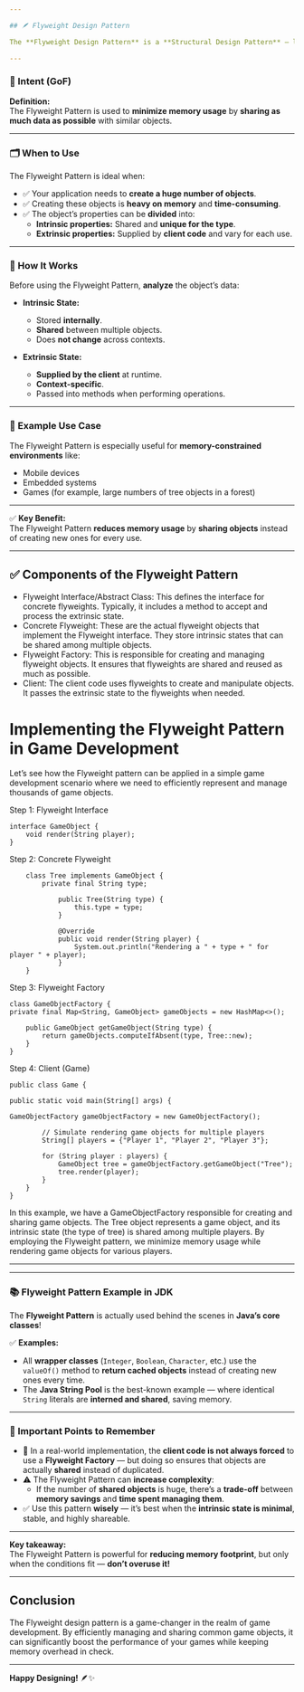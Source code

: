 ```yaml
---

## 🪶 Flyweight Design Pattern

The **Flyweight Design Pattern** is a **Structural Design Pattern** — like the **Facade**, **Adapter**, and **Decorator** patterns.

---
```


### 📌 Intent (GoF)

**Definition:**  
The Flyweight Pattern is used to **minimize memory usage** by **sharing as much data as possible** with similar objects.

---

### 🗂️ When to Use

The Flyweight Pattern is ideal when:

- ✅ Your application needs to **create a huge number of objects**.
- ✅ Creating these objects is **heavy on memory** and **time-consuming**.
- ✅ The object’s properties can be **divided** into:
    - **Intrinsic properties:** Shared and **unique for the type**.
    - **Extrinsic properties:** Supplied by **client code** and vary for each use.

---

### 🧩 How It Works

Before using the Flyweight Pattern, **analyze** the object’s data:

- **Intrinsic State:**
    - Stored **internally**.
    - **Shared** between multiple objects.
    - Does **not change** across contexts.

- **Extrinsic State:**
    - **Supplied by the client** at runtime.
    - **Context-specific**.
    - Passed into methods when performing operations.

---

### 📌 Example Use Case

The Flyweight Pattern is especially useful for **memory-constrained environments** like:
- Mobile devices
- Embedded systems
- Games (for example, large numbers of tree objects in a forest)

---

✅ **Key Benefit:**  
The Flyweight Pattern **reduces memory usage** by **sharing objects** instead of creating new ones for every use.

---
## ✅ Components of the Flyweight Pattern

- Flyweight Interface/Abstract Class: This defines the interface for concrete flyweights. Typically, it includes a method to accept and process the extrinsic state.
- Concrete Flyweight: These are the actual flyweight objects that implement the Flyweight interface. They store intrinsic states that can be shared among multiple objects.
- Flyweight Factory: This is responsible for creating and managing flyweight objects. It ensures that flyweights are shared and reused as much as possible.
- Client: The client code uses flyweights to create and manipulate objects. It passes the extrinsic state to the flyweights when needed.

# Implementing the Flyweight Pattern in Game Development
Let’s see how the Flyweight pattern can be applied in a simple game development scenario where we need to efficiently represent and manage thousands of game objects.

Step 1: Flyweight Interface

    interface GameObject {
        void render(String player);
    }
Step 2: Concrete Flyweight

        class Tree implements GameObject {
            private final String type;
            
                public Tree(String type) {
                    this.type = type;
                }
            
                @Override
                public void render(String player) {
                    System.out.println("Rendering a " + type + " for player " + player);
                }
        }
Step 3: Flyweight Factory

    class GameObjectFactory {
    private final Map<String, GameObject> gameObjects = new HashMap<>();
    
        public GameObject getGameObject(String type) {
            return gameObjects.computeIfAbsent(type, Tree::new);
        }
    }
Step 4: Client (Game)

    public class Game {

    public static void main(String[] args) {

    GameObjectFactory gameObjectFactory = new GameObjectFactory();
    
            // Simulate rendering game objects for multiple players
            String[] players = {"Player 1", "Player 2", "Player 3"};
    
            for (String player : players) {
                GameObject tree = gameObjectFactory.getGameObject("Tree");
                tree.render(player);
            }
        }
    }

In this example, we have a GameObjectFactory responsible for creating and sharing game objects. The Tree object represents a game object, and its intrinsic state (the type of tree) is shared among multiple players. By employing the Flyweight pattern, we minimize memory usage while rendering game objects for various players.

---
---

### 📚 Flyweight Pattern Example in JDK

The **Flyweight Pattern** is actually used behind the scenes in **Java’s core classes**!

✅ **Examples:**
- All **wrapper classes** (`Integer`, `Boolean`, `Character`, etc.) use the `valueOf()` method to **return cached objects** instead of creating new ones every time.
- The **Java String Pool** is the best-known example — where identical `String` literals are **interned and shared**, saving memory.

---

### 📌 Important Points to Remember

- 🔑 In a real-world implementation, the **client code is not always forced** to use a **Flyweight Factory** — but doing so ensures that objects are actually **shared** instead of duplicated.
- ⚠️ The Flyweight Pattern can **increase complexity**:
    - If the number of **shared objects** is huge, there’s a **trade-off** between **memory savings** and **time spent managing them**.
- ✅ Use this pattern **wisely** — it’s best when the **intrinsic state is minimal**, stable, and highly shareable.

---

**Key takeaway:**  
The Flyweight Pattern is powerful for **reducing memory footprint**, but only when the conditions fit — **don’t overuse it!**

---

## Conclusion

The Flyweight design pattern is a game-changer in the realm of game development. By efficiently managing and sharing common game objects, it can significantly boost the performance of your games while keeping memory overhead in check.

---

**Happy Designing!** 🪶✨
